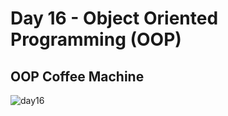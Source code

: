 # Day 16 - Object Oriented Programming (OOP)

## OOP Coffee Machine

![day16](https://user-images.githubusercontent.com/98851253/154715149-50489986-6898-43b8-a8bd-b31af2ff3947.gif)
